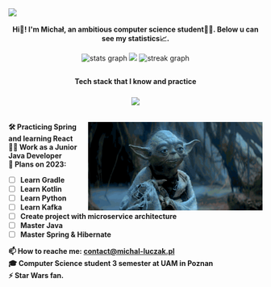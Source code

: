 <img src="200h.gif" />

<p align="center"><b>Hi👋! I'm Michał, an ambitious computer science student👨‍💻. Below u can see my statistics📈.</b></p>

<div align="center">
  <img src="https://github-readme-stats.vercel.app/api?username=michal-luczak&hide_title=false&hide_rank=false&show_icons=true&include_all_commits=true&count_private=true&disable_animations=false&theme=dark&locale=en&hide_border=true" height="121" alt="stats graph"  />
  <img src="https://github-readme-stats.vercel.app/api/top-langs/?username=michal-luczak&layout=compact&theme=dark&hide_border=true" height="121"/>
  <img src="https://streak-stats.demolab.com?user=michal-luczak&locale=en&mode=daily&theme=dark&hide_border=true&date_format=j M[ Y]" height="121" alt="streak graph"  />
</div>

##

<p align="center"><b>Tech stack that I know and practice</b></p>

###

<p align="center">
  <a href="https://skillicons.dev">
    <img src="https://skillicons.dev/icons?i=java,spring,docker,redis,mysql,postgres,mongodb,git,linux,html,css,maven,python, gradle, react, aws" />
  </a>
</p>

##

<img align="right" height="175" src="yoda.gif"  />

###

**🛠️ Practicing Spring and learning React** <br>
**🧑‍💼 Work as a Junior Java Developer** <br>
**📅 Plans on 2023:**
- [ ] **Learn Gradle**
- [ ] **Learn Kotlin**
- [ ] **Learn Python**
- [ ] **Learn Kafka**
- [ ] **Create project with microservice architecture**
- [ ] **Master Java**
- [ ] **Master Spring & Hibernate**

**📫 How to reache me: contact@michal-luczak.pl**<br>
**🎓 Computer Science student 3 semester at UAM in Poznan**<br>
**⚡ Star Wars fan.**
